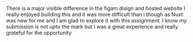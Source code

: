 There is a major visible difference in the figam disign and hosted website 
I really enjoyed building this and it was more difficult than i though as Nuxt was new for me and I am glad to explore it with this assignment.
I know my submission is not upto the mark but I was a great experience and really grateful for the opportunity 
